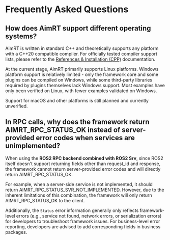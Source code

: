 

# Frequently Asked Questions

## How does AimRT support different operating systems?

AimRT is written in standard C++ and theoretically supports any platform with a C++20 compatible compiler. For officially tested compiler support lists, please refer to the [References & Installation (CPP)](../quick_start/installation_cpp.md) documentation.

At the current stage, AimRT primarily supports Linux platforms. Windows platform support is relatively limited - only the framework core and some plugins can be compiled on Windows, while some third-party libraries required by plugins themselves lack Windows support. Most examples have only been verified on Linux, with fewer examples validated on Windows.

Support for macOS and other platforms is still planned and currently unverified.

## In RPC calls, why does the framework return AIMRT_RPC_STATUS_OK instead of server-provided error codes when services are unimplemented?

When using the **ROS2 RPC backend combined with ROS2 Srv**, since ROS2 itself doesn't support returning fields other than request_id and response, the framework cannot return server-provided error codes and will directly return AIMRT_RPC_STATUS_OK. 

For example, when a server-side service is not implemented, it should return AIMRT_RPC_STATUS_SVR_NOT_IMPLEMENTED. However, due to the inherent limitations of this combination, the framework will only return AIMRT_RPC_STATUS_OK to the client.

Additionally, the `Status` error information generally only reflects framework-level errors (e.g., service not found, network errors, or serialization errors) for developers to troubleshoot framework issues. For business-level error reporting, developers are advised to add corresponding fields in business packages.